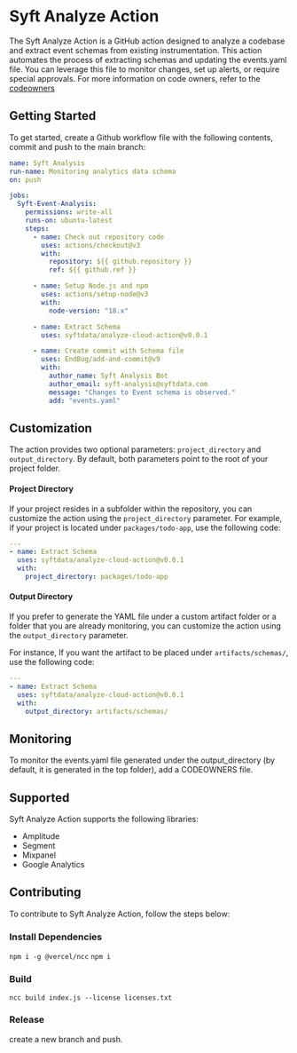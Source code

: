 # Syft Analyze Action

The Syft Analyze Action is a GitHub action designed to analyze a codebase and extract event schemas from existing instrumentation. This action automates the process of extracting schemas and updating the events.yaml file. You can leverage this file to monitor changes, set up alerts, or require special approvals. For more information on code owners, refer to the [codeowners](https://docs.github.com/en/repositories/managing-your-repositorys-settings-and-features/customizing-your-repository/about-code-owners)

## Getting Started

To get started, create a Github workflow file with the following contents, commit and push to the main branch:

```yaml
name: Syft Analysis
run-name: Monitoring analytics data schema
on: push

jobs:
  Syft-Event-Analysis:
    permissions: write-all
    runs-on: ubuntu-latest
    steps:
      - name: Check out repository code
        uses: actions/checkout@v3
        with:
          repository: ${{ github.repository }}
          ref: ${{ github.ref }}

      - name: Setup Node.js and npm
        uses: actions/setup-node@v3
        with:
          node-version: "18.x"

      - name: Extract Schema
        uses: syftdata/analyze-cloud-action@v0.0.1

      - name: Create commit with Schema file
        uses: EndBug/add-and-commit@v9
        with:
          author_name: Syft Analysis Bot
          author_email: syft-analysis@syftdata.com
          message: "Changes to Event schema is observed."
          add: "events.yaml"
```

## Customization

The action provides two optional parameters: `project_directory` and `output_directory`. By default, both parameters point to the root of your project folder.

#### Project Directory

If your project resides in a subfolder within the repository, you can customize the action using the `project_directory` parameter. For example, if your project is located under `packages/todo-app`, use the following code:

```yaml
---
- name: Extract Schema
  uses: syftdata/analyze-cloud-action@v0.0.1
  with:
    project_directory: packages/todo-app
```

#### Output Directory

If you prefer to generate the YAML file under a custom artifact folder or a folder that you are already monitoring, you can customize the action using the `output_directory` parameter.

For instance, If you want the artifact to be placed under `artifacts/schemas/`, use the following code:

```yaml
---
- name: Extract Schema
  uses: syftdata/analyze-cloud-action@v0.0.1
  with:
    output_directory: artifacts/schemas/
```

## Monitoring

To monitor the events.yaml file generated under the output_directory (by default, it is generated in the top folder), add a CODEOWNERS file.

## Supported

Syft Analyze Action supports the following libraries:

- Amplitude
- Segment
- Mixpanel
- Google Analytics

## Contributing

To contribute to Syft Analyze Action, follow the steps below:

### Install Dependencies

`npm i -g @vercel/ncc`
`npm i`

### Build

`ncc build index.js --license licenses.txt`

### Release

create a new branch and push.
